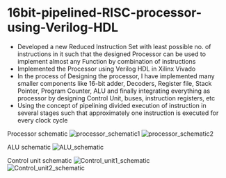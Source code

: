 # 16bit-pipelined-RISC-processor-using-Verilog-HDL
- Developed a new Reduced Instruction Set with least possible no. of instructions in it such that the designed Processor can be used to implement almost any Function by combination of instructions
- Implemented the Processor using Verilog HDL in Xilinx Vivado
- In the process of Designing the processor, I have implemented many smaller components like 16-bit adder, Decoders, Register file, Stack Pointer, Program Counter, ALU and finally integrating everything as processor by designing Control Unit, buses, instruction registers, etc
- Using the concept of pipelining divided execution of instruction in several stages such that approximately one instruction is executed for every clock cycle


Processor schematic
![processor_schematic1](https://user-images.githubusercontent.com/97520594/202527693-ed42324d-2df1-46be-a477-0ec00e922596.png)
![processor_schematic2](https://user-images.githubusercontent.com/97520594/202527696-e68d08b8-25bb-48c9-8bbf-ce217adde9e2.png)


ALU schematic
![ALU_schematic](https://user-images.githubusercontent.com/97520594/202527680-5959926b-3e10-4c98-9290-ae1fe6a81e47.png)


Control unit schematic
![Control_unit1_schematic](https://user-images.githubusercontent.com/97520594/202527687-0c7c778b-efc2-4fdf-9011-4a955223990d.png)
![Control_unit2_schematic](https://user-images.githubusercontent.com/97520594/202527689-11b1afc1-992a-4ee8-9a9c-ee918d242417.png)



